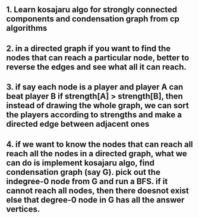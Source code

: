 ## 1. Learn kosajaru algo for strongly connected components and condensation graph from cp algorithms
## 2. in a directed graph if you want to find the nodes that can reach a particular node, better to reverse the edges and see what all it can reach.
## 3. if say each node is a player and player A can beat player B if strength[A] > strength[B], then instead of drawing the whole graph, we can sort the players according to strengths and make a directed edge between adjacent ones
## 4. if we want to know the nodes that can reach all reach all the nodes in a directed graph, what we can do is implement kosajaru algo, find condensation graph (say G). pick out the indegree-0 node from G and run a BFS. if it cannot reach all nodes, then there doesnot exist else that degree-0 node in G has all the answer vertices.
